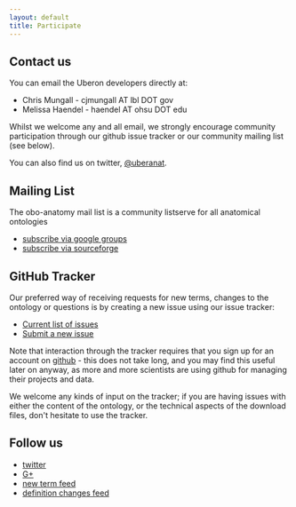 ```yaml
---
layout: default
title: Participate
---
```


## Contact us

You can email the Uberon developers directly at:

 * Chris Mungall - cjmungall AT lbl DOT gov
 * Melissa Haendel - haendel AT ohsu DOT edu

Whilst we welcome any and all email, we strongly encourage community
participation through our github issue tracker or our community
mailing list (see below).

You can also find us on twitter, [@uberanat](https://twitter.com/uberanat).

## Mailing List

The obo-anatomy mail list is a community listserve for all anatomical ontologies

 * [subscribe via google groups](https://groups.google.com/group/obo-anatomy)
 * [subscribe via sourceforge](http://lists.sourceforge.net/lists/listinfo/obo-anatomy)

## GitHub Tracker

Our preferred way of receiving requests for new terms, changes to the
ontology or questions is by creating a new issue using our issue
tracker:

 * [Current list of issues](https://github.com/obophenotype/uberon/issues)
 * [Submit a new issue](https://github.com/obophenotype/uberon/issues/new)

Note that interaction through the tracker requires that you sign up
for an account on [github](http://github.com) - this does not take
long, and you may find this useful later on anyway, as more and more
scientists are using github for managing their projects and data.

We welcome any kinds of input on the tracker; if you are having issues
with either the content of the ontology, or the technical aspects of
the download files, don't hesitate to use the tracker.

## Follow us

 * [twitter](https://twitter.com/uberanat)
 * [G+](https://plus.google.com/118292284431535789477)
 * [new term feed](http://berkeleybop.org/ontologies/uberon/diffs/new_term.rss)
 * [definition changes feed](http://berkeleybop.org/ontologies/uberon/diffs/def_diffs.rss)
